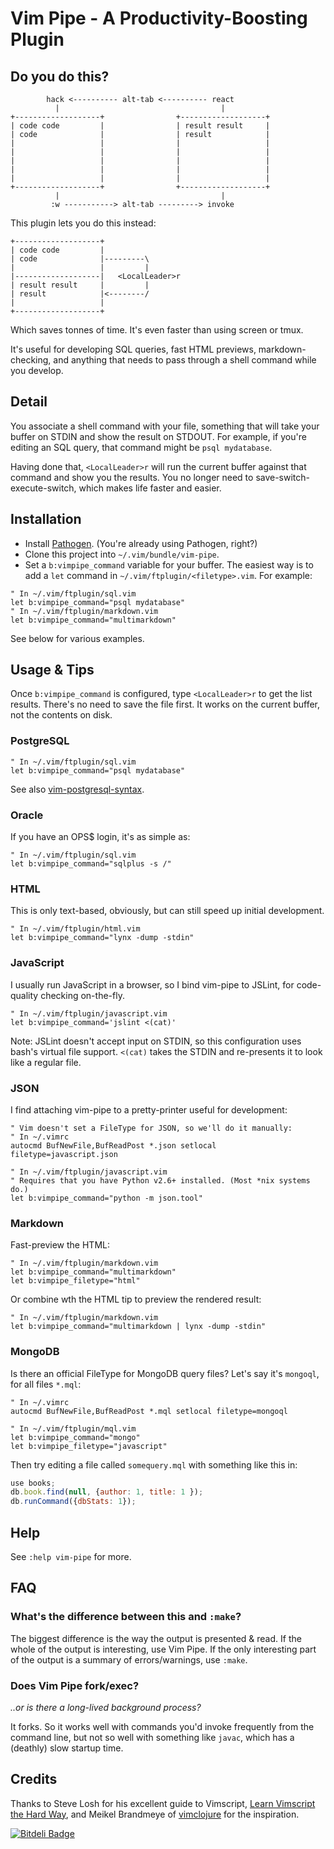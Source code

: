 # Vim Pipe - A Productivity-Boosting Plugin

## Do you do this?

```
        hack <---------- alt-tab <---------- react
          |                                    |
+-------------------+                +-------------------+
| code code         |                | result result     |
| code              |                | result            |
|                   |                |                   |
|                   |                |                   |
|                   |                |                   |
|                   |                |                   |
|                   |                |                   |
+-------------------+                +-------------------+
          |                                    |
         :w -----------> alt-tab ---------> invoke
```

This plugin lets you do this instead:

```
+-------------------+
| code code         |
| code              |---------\
|                   |         |
|-------------------|   <LocalLeader>r
| result result     |         |
| result            |<--------/
|                   |
+-------------------+
```

Which saves tonnes of time. It's even faster than using screen or tmux.

It's useful for developing SQL queries, fast HTML previews, markdown-checking,
and anything that needs to pass through a shell command while you develop.

## Detail

You associate a shell command with your file, something that will take your
buffer on STDIN and show the result on STDOUT. For example, if you're editing an
SQL query, that command might be `psql mydatabase`.

Having done that, `<LocalLeader>r` will run the current buffer against that
command and show you the results. You no longer need to
save-switch-execute-switch, which makes life faster and easier.

## Installation

* Install [Pathogen][pathogen]. (You're already using Pathogen, right?)
* Clone this project into `~/.vim/bundle/vim-pipe`.
* Set a `b:vimpipe_command` variable for your buffer. The easiest way is to add
a `let` command in `~/.vim/ftplugin/<filetype>.vim`. For example:

```vim
" In ~/.vim/ftplugin/sql.vim
let b:vimpipe_command="psql mydatabase"
" In ~/.vim/ftplugin/markdown.vim
let b:vimpipe_command="multimarkdown"
```

See below for various examples.

## Usage & Tips

Once `b:vimpipe_command` is configured, type `<LocalLeader>r` to get the list
results.  There's no need to save the file first. It works on the current
buffer, not the contents on disk.

### PostgreSQL
```vim
" In ~/.vim/ftplugin/sql.vim
let b:vimpipe_command="psql mydatabase"
```

See also [vim-postgresql-syntax][vim-postgresql-syntax].

### Oracle

If you have an OPS$ login, it's as simple as:
```vim
" In ~/.vim/ftplugin/sql.vim
let b:vimpipe_command="sqlplus -s /"
```

### HTML

This is only text-based, obviously, but can still speed up initial development.

```vim
" In ~/.vim/ftplugin/html.vim
let b:vimpipe_command="lynx -dump -stdin"
```

### JavaScript

I usually run JavaScript in a browser, so I bind vim-pipe to JSLint, for
code-quality checking on-the-fly.

```vim
" In ~/.vim/ftplugin/javascript.vim
let b:vimpipe_command='jslint <(cat)'
```

Note: JSLint doesn't accept input on STDIN, so this configuration uses bash's
virtual file support. `<(cat)` takes the STDIN and re-presents it to look like a
regular file.

### JSON

I find attaching vim-pipe to a pretty-printer useful for development:

```vim
" Vim doesn't set a FileType for JSON, so we'll do it manually:
" In ~/.vimrc
autocmd BufNewFile,BufReadPost *.json setlocal filetype=javascript.json

" In ~/.vim/ftplugin/javascript.vim
" Requires that you have Python v2.6+ installed. (Most *nix systems do.)
let b:vimpipe_command="python -m json.tool"
```

### Markdown

Fast-preview the HTML:

```vim
" In ~/.vim/ftplugin/markdown.vim
let b:vimpipe_command="multimarkdown"
let b:vimpipe_filetype="html"
```

Or combine wth the HTML tip to preview the rendered result:

```vim
" In ~/.vim/ftplugin/markdown.vim
let b:vimpipe_command="multimarkdown | lynx -dump -stdin"
```

### MongoDB

Is there an official FileType for MongoDB query files? Let's say it's `mongoql`, for all files `*.mql`:

```vim
" In ~/.vimrc
autocmd BufNewFile,BufReadPost *.mql setlocal filetype=mongoql

" In ~/.vim/ftplugin/mql.vim
let b:vimpipe_command="mongo"
let b:vimpipe_filetype="javascript"
```

Then try editing a file called `somequery.mql` with something like this in:

```javascript
use books;
db.book.find(null, {author: 1, title: 1 });
db.runCommand({dbStats: 1});
```

## Help

See `:help vim-pipe` for more.

## FAQ

### What's the difference between this and `:make`?

The biggest difference is the way the output is presented & read. If the whole of the
output is interesting, use Vim Pipe. If the only interesting part of the output
is a summary of errors/warnings, use `:make`.

### Does Vim Pipe fork/exec?

_..or is there a long-lived background process?_

It forks. So it works well with commands you'd invoke frequently from the
command line, but not so well with something like `javac`, which has a (deathly)
slow startup time.

## Credits

Thanks to Steve Losh for his excellent guide to Vimscript, [Learn Vimscript the Hard Way][learnvim], and Meikel Brandmeye of [vimclojure][vimclojure] for the inspiration.

[pathogen]: https://github.com/tpope/vim-pathogen/
[learnvim]: http://learnvimscriptthehardway.stevelosh.com/
[vimclojure]: https://github.com/kotarak/vimclojure
[vim-postgresql-syntax]: https://github.com/krisajenkins/vim-postgresql-syntax


[![Bitdeli Badge](https://d2weczhvl823v0.cloudfront.net/krisajenkins/vim-pipe/trend.png)](https://bitdeli.com/free "Bitdeli Badge")


